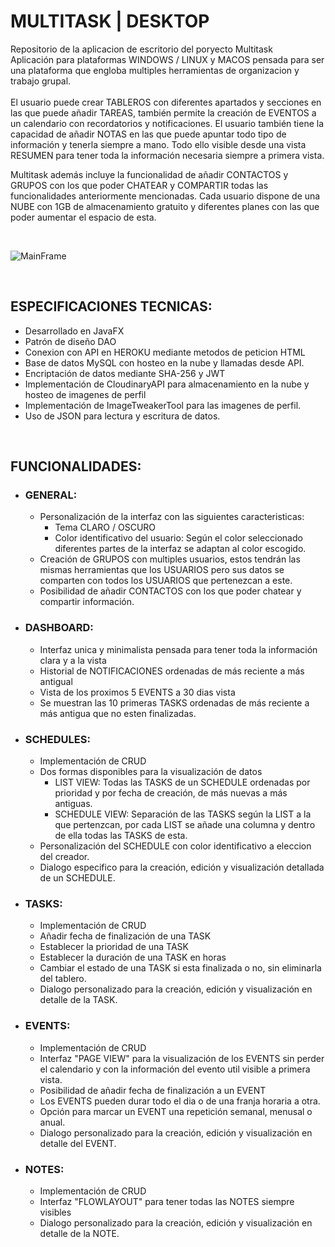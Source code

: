 # MULTITASK | DESKTOP
Repositorio de la aplicacion de escritorio del poryecto Multitask <br>
Aplicación para plataformas WINDOWS / LINUX y MACOS pensada para ser una plataforma que engloba multiples herramientas de organizacion y trabajo grupal. <br><br>
El usuario puede crear TABLEROS con diferentes apartados y secciones en las que puede añadir TAREAS, también permite la creación de EVENTOS a un calendario con recordatorios y notificaciones. El usuario también tiene la capacidad de añadir NOTAS en las que puede apuntar todo tipo de información y tenerla siempre a mano. Todo ello visible desde una vista RESUMEN para tener toda la información necesaria siempre a primera vista.

Multitask además incluye la funcionalidad de añadir CONTACTOS y GRUPOS con los que poder CHATEAR y COMPARTIR todas las funcionalidades anteriormente mencionadas. Cada usuario dispone de una NUBE con 1GB de almacenamiento gratuito y diferentes planes con las que poder aumentar el espacio de esta.

<br>

![MainFrame](https://i.imgur.com/M2UhCBq.jpg)

<br>

## ESPECIFICACIONES TECNICAS:
 - Desarrollado en JavaFX
 - Patrón de diseño DAO
 - Conexion con API en HEROKU mediante metodos de peticion HTML
  - Base de datos MySQL con hosteo en la nube y llamadas desde API.
 - Encriptación de datos mediante SHA-256 y JWT
 - Implementación de CloudinaryAPI para almacenamiento en la nube y hosteo de imagenes de perfil
 - Implementación de ImageTweakerTool para las imagenes de perfil.
 - Uso de JSON para lectura y escritura de datos.

<br>

 ## FUNCIONALIDADES:
  - ### GENERAL:
    - Personalización de la interfaz con las siguientes caracteristicas:
        - Tema CLARO / OSCURO
        - Color identificativo del usuario: Según el color seleccionado diferentes partes de la interfaz se adaptan al color escogido.
    - Creación de GRUPOS con multiples usuarios, estos tendrán las mismas herramientas que los USUARIOS pero sus datos se comparten con todos los USUARIOS que pertenezcan a este.
    - Posibilidad de añadir CONTACTOS con los que poder chatear y compartir información.
  - ### DASHBOARD:
    - Interfaz unica y minimalista pensada para tener toda la información clara y a la vista
    - Historial de NOTIFICACIONES ordenadas de más reciente a más antigual
    - Vista de los proximos 5 EVENTS a 30 dias vista
    - Se muestran las 10 primeras TASKS ordenadas de más reciente a más antigua que no esten finalizadas.
  - ### SCHEDULES:
    - Implementación de CRUD
    - Dos formas disponibles para la visualización de datos
        - LIST VIEW: Todas las TASKS de un SCHEDULE ordenadas por prioridad y por fecha de creación, de más nuevas a más antiguas.
        - SCHEDULE VIEW: Separación de las TASKS según la LIST a la que pertenzcan, por cada LIST se añade una columna y dentro de ella todas las TASKS de esta.
    - Personalización del SCHEDULE con color identificativo a eleccion del creador.
    - Dialogo especifico para la creación, edición y visualización detallada de un SCHEDULE.
 - ### TASKS:
    - Implementación de CRUD
    - Añadir fecha de finalización de una TASK
    - Establecer la prioridad de una TASK
    - Establecer la duración de una TASK en horas
    - Cambiar el estado de una TASK si esta finalizada o no, sin eliminarla del tablero.
    - Dialogo personalizado para la creación, edición y visualización en detalle de la TASK.
 - ### EVENTS:
    - Implementación de CRUD
    - Interfaz "PAGE VIEW" para la visualización de los EVENTS sin perder el calendario y con la información del evento util visible a primera vista.
    - Posibilidad de añadir fecha de finalización a un EVENT
    - Los EVENTS pueden durar todo el dia o de una franja horaria a otra.
    - Opción para marcar un EVENT una repetición semanal, menusal o anual.
    - Dialogo personalizado para la creación, edición y visualización en detalle del EVENT.
 - ### NOTES:
    - Implementación de CRUD
    - Interfaz "FLOWLAYOUT" para tener todas las NOTES siempre visibles
    - Dialogo personalizado para la creación, edición y visualización en detalle de la NOTE.



